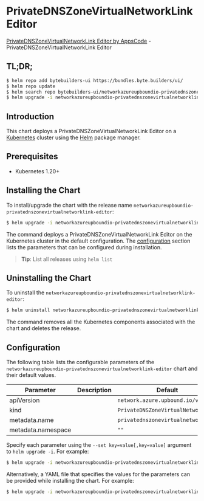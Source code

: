 # PrivateDNSZoneVirtualNetworkLink Editor

[PrivateDNSZoneVirtualNetworkLink Editor by AppsCode](https://byte.builders) - PrivateDNSZoneVirtualNetworkLink Editor

## TL;DR;

```bash
$ helm repo add bytebuilders-ui https://bundles.byte.builders/ui/
$ helm repo update
$ helm search repo bytebuilders-ui/networkazureupboundio-privatednszonevirtualnetworklink-editor --version=v0.4.18
$ helm upgrade -i networkazureupboundio-privatednszonevirtualnetworklink-editor bytebuilders-ui/networkazureupboundio-privatednszonevirtualnetworklink-editor -n default --create-namespace --version=v0.4.18
```

## Introduction

This chart deploys a PrivateDNSZoneVirtualNetworkLink Editor on a [Kubernetes](http://kubernetes.io) cluster using the [Helm](https://helm.sh) package manager.

## Prerequisites

- Kubernetes 1.20+

## Installing the Chart

To install/upgrade the chart with the release name `networkazureupboundio-privatednszonevirtualnetworklink-editor`:

```bash
$ helm upgrade -i networkazureupboundio-privatednszonevirtualnetworklink-editor bytebuilders-ui/networkazureupboundio-privatednszonevirtualnetworklink-editor -n default --create-namespace --version=v0.4.18
```

The command deploys a PrivateDNSZoneVirtualNetworkLink Editor on the Kubernetes cluster in the default configuration. The [configuration](#configuration) section lists the parameters that can be configured during installation.

> **Tip**: List all releases using `helm list`

## Uninstalling the Chart

To uninstall the `networkazureupboundio-privatednszonevirtualnetworklink-editor`:

```bash
$ helm uninstall networkazureupboundio-privatednszonevirtualnetworklink-editor -n default
```

The command removes all the Kubernetes components associated with the chart and deletes the release.

## Configuration

The following table lists the configurable parameters of the `networkazureupboundio-privatednszonevirtualnetworklink-editor` chart and their default values.

|     Parameter      | Description |                    Default                    |
|--------------------|-------------|-----------------------------------------------|
| apiVersion         |             | <code>network.azure.upbound.io/v1beta1</code> |
| kind               |             | <code>PrivateDNSZoneVirtualNetworkLink</code> |
| metadata.name      |             | <code>privatednszonevirtualnetworklink</code> |
| metadata.namespace |             | <code>""</code>                               |


Specify each parameter using the `--set key=value[,key=value]` argument to `helm upgrade -i`. For example:

```bash
$ helm upgrade -i networkazureupboundio-privatednszonevirtualnetworklink-editor bytebuilders-ui/networkazureupboundio-privatednszonevirtualnetworklink-editor -n default --create-namespace --version=v0.4.18 --set apiVersion=network.azure.upbound.io/v1beta1
```

Alternatively, a YAML file that specifies the values for the parameters can be provided while
installing the chart. For example:

```bash
$ helm upgrade -i networkazureupboundio-privatednszonevirtualnetworklink-editor bytebuilders-ui/networkazureupboundio-privatednszonevirtualnetworklink-editor -n default --create-namespace --version=v0.4.18 --values values.yaml
```
